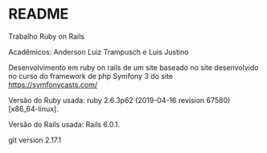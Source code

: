 # README

Trabalho Ruby on Rails 

Acadêmicos: Anderson Luiz Trampusch e Luis Justino

Desenvolvimento em ruby on rails de um site baseado no site desenvolvido no curso do framework de php Symfony 3 do site
https://symfonycasts.com/

Versão do Ruby usada: ruby 2.6.3p62 (2019-04-16 revision 67580) [x86_64-linux].

Versão do Rails usada: Rails 6.0.1.

git version 2.17.1

